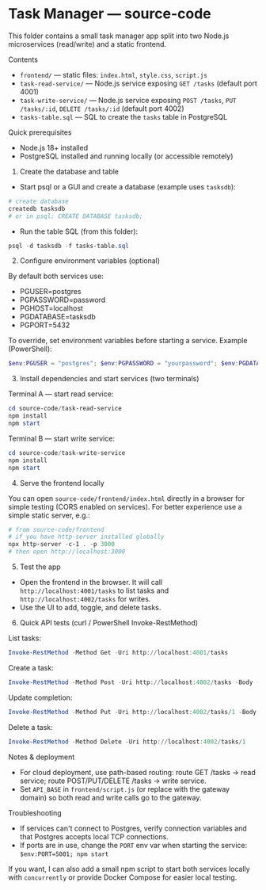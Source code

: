 # Task Manager — source-code

This folder contains a small task manager app split into two Node.js microservices (read/write) and a static frontend.

Contents
- `frontend/` — static files: `index.html`, `style.css`, `script.js`
- `task-read-service/` — Node.js service exposing `GET /tasks` (default port 4001)
- `task-write-service/` — Node.js service exposing `POST /tasks`, `PUT /tasks/:id`, `DELETE /tasks/:id` (default port 4002)
- `tasks-table.sql` — SQL to create the `tasks` table in PostgreSQL

Quick prerequisites
- Node.js 18+ installed
- PostgreSQL installed and running locally (or accessible remotely)

1) Create the database and table

- Start psql or a GUI and create a database (example uses `tasksdb`):

```powershell
# create database
createdb tasksdb
# or in psql: CREATE DATABASE tasksdb;
```

- Run the table SQL (from this folder):

```powershell
psql -d tasksdb -f tasks-table.sql
```

2) Configure environment variables (optional)

By default both services use:
- PGUSER=postgres
- PGPASSWORD=password
- PGHOST=localhost
- PGDATABASE=tasksdb
- PGPORT=5432

To override, set environment variables before starting a service. Example (PowerShell):

```powershell
$env:PGUSER = "postgres"; $env:PGPASSWORD = "yourpassword"; $env:PGDATABASE = "tasksdb"; $env:PGHOST = "localhost"; $env:PGPORT = "5432"
```

3) Install dependencies and start services (two terminals)

Terminal A — start read service:

```powershell
cd source-code/task-read-service
npm install
npm start
```

Terminal B — start write service:

```powershell
cd source-code/task-write-service
npm install
npm start
```

4) Serve the frontend locally

You can open `source-code/frontend/index.html` directly in a browser for simple testing (CORS enabled on services). For better experience use a simple static server, e.g.:

```powershell
# from source-code/frontend
# if you have http-server installed globally
npx http-server -c-1 . -p 3000
# then open http://localhost:3000
```

5) Test the app

- Open the frontend in the browser. It will call `http://localhost:4001/tasks` to list tasks and `http://localhost:4002/tasks` for writes.
- Use the UI to add, toggle, and delete tasks.

6) Quick API tests (curl / PowerShell Invoke-RestMethod)

List tasks:

```powershell
Invoke-RestMethod -Method Get -Uri http://localhost:4001/tasks
```

Create a task:

```powershell
Invoke-RestMethod -Method Post -Uri http://localhost:4002/tasks -Body (@{title='Buy milk'} | ConvertTo-Json) -ContentType 'application/json'
```

Update completion:

```powershell
Invoke-RestMethod -Method Put -Uri http://localhost:4002/tasks/1 -Body (@{completed=$true} | ConvertTo-Json) -ContentType 'application/json'
```

Delete a task:

```powershell
Invoke-RestMethod -Method Delete -Uri http://localhost:4002/tasks/1
```

Notes & deployment
- For cloud deployment, use path-based routing: route GET /tasks -> read service; route POST/PUT/DELETE /tasks -> write service.
- Set `API_BASE` in `frontend/script.js` (or replace with the gateway domain) so both read and write calls go to the gateway.

Troubleshooting
- If services can't connect to Postgres, verify connection variables and that Postgres accepts local TCP connections.
- If ports are in use, change the `PORT` env var when starting the service: `$env:PORT=5001; npm start`

If you want, I can also add a small npm script to start both services locally with `concurrently` or provide Docker Compose for easier local testing.
